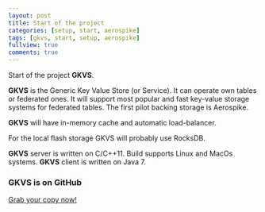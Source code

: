 ```yaml
---
layout: post
title: Start of the project
categories: [setup, start, aerospike]
tags: [gkvs, start, setup, aerospike]
fullview: true
comments: true
---
```


Start of the project **GKVS**.

**GKVS** is the Generic Key Value Store (or Service). It can operate own tables or federated ones.
It will support most popular and fast key-value storage systems for federated tables. 
The first pilot backing storage is Aerospike.

**GKVS** will have in-memory cache and automatic load-balancer.

For the local flash storage GKVS will probably use RocksDB.

**GKVS** server is written on C/C++11. Build supports Linux and MacOs systems.
**GKVS** client is written on Java 7.

### GKVS is on GitHub

<a class="btn btn-default" href="https://github.com/gkvs/gkvs">Grab your copy now!</a>
